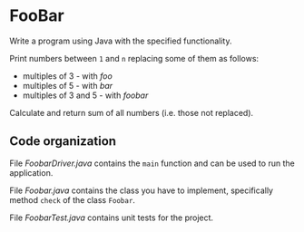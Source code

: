 # FooBar

Write a program using Java with the specified functionality.

Print numbers between `1` and `n` replacing some of them as follows:

- multiples of 3 - with *foo*
- multiples of 5 - with *bar*
- multiples of 3 and 5 - with *foobar*

Calculate and return sum of all numbers (i.e. those not replaced).

## Code organization

File *FoobarDriver.java* contains the `main` function and can be used to run the application.

File *Foobar.java* contains the class you have to implement, specifically method `check` of the class `Foobar`.

File *FoobarTest.java* contains unit tests for the project.
